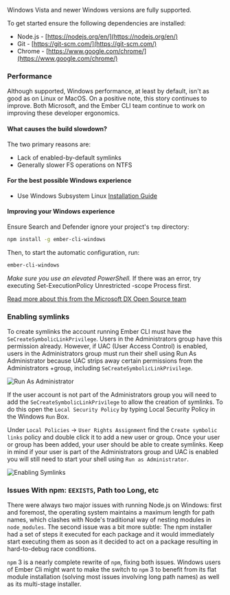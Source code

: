 Windows Vista and newer Windows versions are fully supported.

To get started ensure the following dependencies are installed:

* Node.js - [https://nodejs.org/en/](https://nodejs.org/en/)
* Git - [https://git-scm.com/](https://git-scm.com/)
* Chrome - [https://www.google.com/chrome/](https://www.google.com/chrome/)

### Performance

Although supported, Windows performance, at least by default, isn't as good as
on Linux or MacOS. On a positive note, this story continues to improve. Both
Microsoft, and the Ember CLI team continue to work on improving these developer
ergonomics.

#### What causes the build slowdown?

The two primary reasons are:

* Lack of enabled-by-default symlinks
* Generally slower FS operations on NTFS

#### For the best possible Windows experience

* Use Windows Subsystem Linux [Installation
  Guide](https://msdn.microsoft.com/en-us/commandline/wsl/install_guide)

#### Improving your Windows experience

Ensure Search and Defender ignore your project's `tmp` directory:

```bash
npm install -g ember-cli-windows
```

Then, to start the automatic configuration, run:

```bash
ember-cli-windows
```

*Make sure you use an elevated PowerShell.* <!-- Needs Instructions -->
If there was an error, try executing Set-ExecutionPolicy Unrestricted -scope Process first.

[Read more about this from the Microsoft DX Open Source team](http://felixrieseberg.com/improved-ember-cli-performance-with-windows/)

### Enabling symlinks

To create symlinks the account running Ember CLI must have the
`SeCreateSymbolicLinkPrivilege`. Users in the Administrators group have this
permission already. However, if UAC (User Access Control) is enabled, users in
the Administrators group must run their shell using Run As Administrator
because UAC strips away certain permissions from the Administrators +group,
including `SeCreateSymbolicLinkPrivilege`.

![Run As Administrator](/assets/images/run-as-admin.png)

If the user account is not part of the Administrators group you will need to
add the `SeCreateSymbolicLinkPrivilege` to allow the creation of symlinks. To
do this open the `Local Security Policy` by typing Local Security Policy in the
Windows `Run` Box.

Under `Local Policies` -> `User Rights Assignment` find the `Create symbolic
links` policy and double click it to add a new user or group. Once your user or
group has been added, your user should be able to create symlinks. Keep in mind
if your user is part of the Administrators group and UAC is enabled you will
still need to start your shell using `Run as Administrator`.

![Enabling Symlinks](/assets/images/enabling-symlinks.png)

### Issues With npm: `EEXISTS`, Path too Long, etc
<!--alex disable executed-->
There were always two major issues with running Node.js on Windows: first and
foremost, the operating system maintains a maximum length for path names, which
clashes with Node's traditional way of nesting modules in `node_modules`. The
second issue was a bit more subtle: The npm installer had a set of steps it
executed for each package and it would immediately start executing them as soon
as it decided to act on a package resulting in hard-to-debug race conditions.

`npm` 3 is a nearly complete rewrite of `npm`, fixing both issues. Windows users of
Ember Cli might want to make the switch to `npm` 3 to benefit from its
flat module installation (solving most issues involving long path names) as well
as its multi-stage installer.
